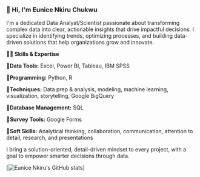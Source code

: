 ### 👋 Hi, I'm Eunice Nkiru Chukwu  
I'm a dedicated Data Analyst/Scientist passionate about transforming complex data into clear, actionable insights that drive impactful decisions. I specialize in identifying trends, optimizing processes, and building data-driven solutions that help organizations grow and innovate.  
  
**🔹🔧 Skills & Expertise**   

**🔹Data Tools:** Excel, Power BI, Tableau, IBM SPSS  

**🔹Programming:** Python, R  
   
**🔹Techniques:** Data prep & analysis, modeling, machine learning, visualization, storytelling, Google BigQuery  
  
**🔹Database Management:** SQL    

**🔹Survey Tools:** Google Forms  

**🔹Soft Skills:** Analytical thinking, collaboration, communication, attention to detail, research, and presentations

I bring a solution-oriented, detail-driven mindset to every project, with a goal to empower smarter decisions through data.  


<!-- Github stats from https://github.com/EuniceTheAnalyst/github-readme-stats -->  
[![Eunice Nkiru's GitHub stats](https://github-readme-stats.vercel.app/api?username=EuniceTheAnalyst&count_private=true&show_icons=true&theme=radical&hide_rank=false)]  
